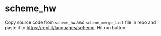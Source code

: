 # scheme_hw

Copy source code from `scheme_hw` and `schene_merge_list` file in repo and paste it to https://repl.it/languages/scheme.
Hit run button.
